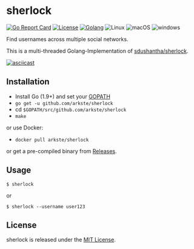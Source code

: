 # sherlock

[![Go Report Card](https://goreportcard.com/badge/github.com/arkste/sherlock)](https://goreportcard.com/report/github.com/arkste/sherlock)
[![License](https://img.shields.io/badge/license-MIT-blue.svg)](https://raw.githubusercontent.com/arkste/sherlock/master/LICENSE)
[![Golang](https://img.shields.io/badge/Go-1.11-blue.svg)](https://golang.org)
![Linux](https://img.shields.io/badge/Supports-Linux-green.svg)
![macOS](https://img.shields.io/badge/Supports-macOS-green.svg)
![windows](https://img.shields.io/badge/Supports-windows-green.svg)

Find usernames across multiple social networks.

This is a multi-threaded Golang-Implementation of [sdushantha/sherlock](https://github.com/sdushantha/sherlock).

[![asciicast](https://asciinema.org/a/YOG0MX8VaaavjU4t8qSlwhVmk.svg)](https://asciinema.org/a/YOG0MX8VaaavjU4t8qSlwhVmk)

## Installation

+  Install Go (1.9+) and set your [GOPATH](https://golang.org/doc/code.html#GOPATH)
+ `go get -u github.com/arkste/sherlock`
+ cd `$GOPATH/src/github.com/arkste/sherlock`
+ `make`

or use Docker:

+ `docker pull arkste/sherlock`

or get a pre-compiled binary from [Releases](https://github.com/arkste/sherlock/releases).

## Usage

    $ sherlock

or 

    $ sherlock --username user123

## License

sherlock is released under the [MIT License](http://www.opensource.org/licenses/MIT).
